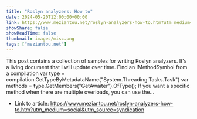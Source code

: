 ```yaml
---
title: "Roslyn analyzers: How to"
date: 2024-05-20T12:00:00+00:00
link: https://www.meziantou.net/roslyn-analyzers-how-to.htm?utm_medium=social&utm_source=syndication
showShare: false
showReadTime: false
thumbnail: images/misc.png
tags: ["meziantou.net"]
---
```

This post contains a collection of samples for writing Roslyn analyzers. It's a living document that I will update over time. Find an IMethodSymbol from a compilation var type = compilation.GetTypeByMetadataName("System.Threading.Tasks.Task") var methods = type.GetMembers("GetAwaiter").OfType<IMethodSymbol>(); If you want a specific method when there are multiple overloads, you can use the…

- Link to article: https://www.meziantou.net/roslyn-analyzers-how-to.htm?utm_medium=social&utm_source=syndication